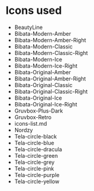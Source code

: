 # Icons used

- BeautyLine
- Bibata-Modern-Amber
- Bibata-Modern-Amber-Right
- Bibata-Modern-Classic
- Bibata-Modern-Classic-Right
- Bibata-Modern-Ice
- Bibata-Modern-Ice-Right
- Bibata-Original-Amber
- Bibata-Original-Amber-Right
- Bibata-Original-Classic
- Bibata-Original-Classic-Right
- Bibata-Original-Ice
- Bibata-Original-Ice-Right
- Gruvbox-Plus-Dark
- Gruvbox-Retro
- icons-list.md
- Nordzy
- Tela-circle-black
- Tela-circle-blue
- Tela-circle-dracula
- Tela-circle-green
- Tela-circle-grey
- Tela-circle-pink
- Tela-circle-purple
- Tela-circle-yellow
